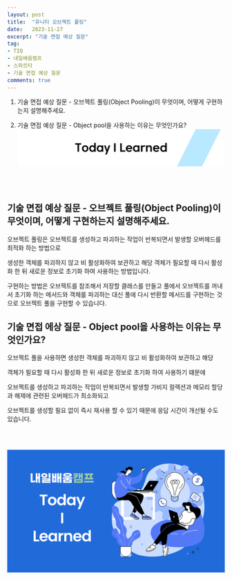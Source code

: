 ```yaml
---
layout: post
title:  "유니티 오브젝트 풀링"
date:   2023-11-27
excerpt: "기술 면접 예상 질문"
tag:
- TIQ
- 내일배움캠프
- 스파르타
- 기술 면접 예상 질문
comments: true
---
```


1. 기술 면접 예상 질문 - 오브젝트 풀링(Object Pooling)이 무엇이며, 어떻게 구현하는지 설명해주세요.

2. 기술 면접 예상 질문 - Object pool을 사용하는 이유는 무엇인가요?
![nbcbanner](/assets/img/TILbanner.png)

<br/>
<br/>

## 기술 면접 예상 질문 - 오브젝트 풀링(Object Pooling)이 무엇이며, 어떻게 구현하는지 설명해주세요.

오브젝트 풀링은 오브젝트를 생성하고 파괴하는 작업이 반복되면서 발생할 오버헤드를 최적화 하는 방법으로

생성한 객체를 파괴하지 않고 비 활성화하여 보관하고 해당 객체가 필요할 때 다시 활성화 한 뒤 새로운 정보로 초기화 하여 사용하는 방법입니다.

구현하는 방법은 오브젝트를 참조해서 저장할 클래스를 만들고 풀에서 오브젝트를 꺼내서 초기화 하는 메서드와 객체를 파괴하는 대신 풀에 다시 반환할 메서드를 구현하는 것으로 오브젝트 풀을 구현할 수 있습니다.


## 기술 면접 에상 질문 - Object pool을 사용하는 이유는 무엇인가요?

오브젝트 풀을 사용하면 생성한 객체를 파괴하지 않고 비 활성화하여 보관하고 해당 

객체가 필요할 때 다시 활성화 한 뒤 새로운 정보로 초기화 하여 사용하기 떄문에 

오브젝트를 생성하고 파괴하는 작업이 반복되면서 발생할 가비지 컬렉션과 메모리 할당과 해제에 관련된 오버헤드가 최소화되고

오브젝트를 생성할 필요 없이 즉시 재사용 할 수 있기 때문에 응답 시간이 개선될 수도 있습니다.





<br/>
<br/>

![nbcthumbnail](/assets/img/thumbnail-image.png)